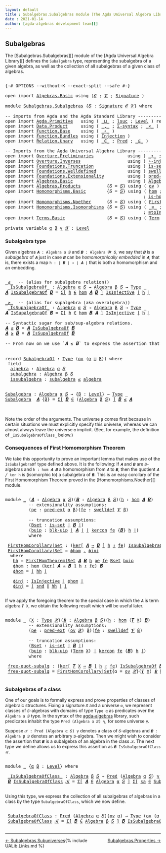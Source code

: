 ```yaml
---
layout: default
title : Subalgebras.Subalgebras module (The Agda Universal Algebra Library)
date : 2021-01-14
author: [agda-algebras development team][]
---
```


## <a id="subalgebras">Subalgebras</a>

The [Subalgebras.Subalgebras][] module of the [Agda Universal Algebra Library][] defines the `Subalgebra` type, representing the subalgebra of a given algebra, as well as the collection of all subalgebras of a given class of algebras.

<pre class="Agda">

<a id="453" class="Symbol">{-#</a> <a id="457" class="Keyword">OPTIONS</a> <a id="465" class="Pragma">--without-K</a> <a id="477" class="Pragma">--exact-split</a> <a id="491" class="Pragma">--safe</a> <a id="498" class="Symbol">#-}</a>

<a id="503" class="Keyword">open</a> <a id="508" class="Keyword">import</a> <a id="515" href="Algebras.Basic.html" class="Module">Algebras.Basic</a> <a id="530" class="Keyword">using</a> <a id="536" class="Symbol">(</a><a id="537" href="Algebras.Basic.html#1139" class="Generalizable">𝓞</a> <a id="539" class="Symbol">;</a> <a id="541" href="Algebras.Basic.html#1141" class="Generalizable">𝓥</a> <a id="543" class="Symbol">;</a> <a id="545" href="Algebras.Basic.html#3865" class="Function">Signature</a> <a id="555" class="Symbol">)</a>

<a id="558" class="Keyword">module</a> <a id="565" href="Subalgebras.Subalgebras.html" class="Module">Subalgebras.Subalgebras</a> <a id="589" class="Symbol">{</a><a id="590" href="Subalgebras.Subalgebras.html#590" class="Bound">𝑆</a> <a id="592" class="Symbol">:</a> <a id="594" href="Algebras.Basic.html#3865" class="Function">Signature</a> <a id="604" href="Algebras.Basic.html#1139" class="Generalizable">𝓞</a> <a id="606" href="Algebras.Basic.html#1141" class="Generalizable">𝓥</a><a id="607" class="Symbol">}</a> <a id="609" class="Keyword">where</a>

<a id="616" class="Comment">-- imports from Agda and the Agda Standard Library ------------------------------------------------</a>
<a id="716" class="Keyword">open</a> <a id="721" class="Keyword">import</a> <a id="728" href="Agda.Primitive.html" class="Module">Agda.Primitive</a>   <a id="745" class="Keyword">using</a> <a id="751" class="Symbol">(</a> <a id="753" href="Agda.Primitive.html#810" class="Primitive Operator">_⊔_</a> <a id="757" class="Symbol">;</a> <a id="759" href="Agda.Primitive.html#780" class="Primitive">lsuc</a> <a id="764" class="Symbol">;</a> <a id="766" href="Agda.Primitive.html#597" class="Postulate">Level</a> <a id="772" class="Symbol">)</a> <a id="774" class="Keyword">renaming</a> <a id="783" class="Symbol">(</a> <a id="785" href="Agda.Primitive.html#326" class="Primitive">Set</a> <a id="789" class="Symbol">to</a> <a id="792" class="Primitive">Type</a> <a id="797" class="Symbol">)</a>
<a id="799" class="Keyword">open</a> <a id="804" class="Keyword">import</a> <a id="811" href="Data.Product.html" class="Module">Data.Product</a>     <a id="828" class="Keyword">using</a> <a id="834" class="Symbol">(</a> <a id="836" href="Agda.Builtin.Sigma.html#236" class="InductiveConstructor Operator">_,_</a> <a id="840" class="Symbol">;</a> <a id="842" href="Data.Product.html#916" class="Function">Σ-syntax</a> <a id="851" class="Symbol">;</a> <a id="853" href="Data.Product.html#1167" class="Function Operator">_×_</a> <a id="857" class="Symbol">)</a> <a id="859" class="Keyword">renaming</a> <a id="868" class="Symbol">(</a> <a id="870" href="Agda.Builtin.Sigma.html#252" class="Field">proj₁</a> <a id="876" class="Symbol">to</a> <a id="879" class="Field">fst</a> <a id="883" class="Symbol">;</a> <a id="885" href="Agda.Builtin.Sigma.html#264" class="Field">proj₂</a> <a id="891" class="Symbol">to</a> <a id="894" class="Field">snd</a> <a id="898" class="Symbol">)</a>
<a id="900" class="Keyword">open</a> <a id="905" class="Keyword">import</a> <a id="912" href="Function.Base.html" class="Module">Function.Base</a>    <a id="929" class="Keyword">using</a> <a id="935" class="Symbol">(</a> <a id="937" href="Function.Base.html#1031" class="Function Operator">_∘_</a> <a id="941" class="Symbol">)</a>
<a id="943" class="Keyword">open</a> <a id="948" class="Keyword">import</a> <a id="955" href="Function.Bundles.html" class="Module">Function.Bundles</a> <a id="972" class="Keyword">using</a> <a id="978" class="Symbol">(</a> <a id="980" href="Function.Bundles.html#2240" class="Record">Injection</a> <a id="990" class="Symbol">)</a>
<a id="992" class="Keyword">open</a> <a id="997" class="Keyword">import</a> <a id="1004" href="Relation.Unary.html" class="Module">Relation.Unary</a>   <a id="1021" class="Keyword">using</a> <a id="1027" class="Symbol">(</a> <a id="1029" href="Relation.Unary.html#1523" class="Function Operator">_∈_</a> <a id="1033" class="Symbol">;</a> <a id="1035" href="Relation.Unary.html#1101" class="Function">Pred</a> <a id="1040" class="Symbol">;</a> <a id="1042" href="Relation.Unary.html#1742" class="Function Operator">_⊆_</a> <a id="1046" class="Symbol">)</a>

<a id="1049" class="Comment">-- Imports from the Agda Universal Algebra Library --------------------------------------------------</a>
<a id="1151" class="Keyword">open</a> <a id="1156" class="Keyword">import</a> <a id="1163" href="Overture.Preliminaries.html" class="Module">Overture.Preliminaries</a>             <a id="1198" class="Keyword">using</a> <a id="1204" class="Symbol">(</a> <a id="1206" href="Overture.Preliminaries.html#5554" class="Function Operator">_∙_</a> <a id="1210" class="Symbol">;</a> <a id="1212" href="Overture.Preliminaries.html#5228" class="Function Operator">_⁻¹</a> <a id="1216" class="Symbol">;</a> <a id="1218" href="Overture.Preliminaries.html#4524" class="Function Operator">∣_∣</a> <a id="1222" class="Symbol">;</a> <a id="1224" href="Overture.Preliminaries.html#4562" class="Function Operator">∥_∥</a> <a id="1228" class="Symbol">;</a> <a id="1230" href="Overture.Preliminaries.html#5627" class="Function">𝑖𝑑</a> <a id="1233" class="Symbol">)</a>
<a id="1235" class="Keyword">open</a> <a id="1240" class="Keyword">import</a> <a id="1247" href="Overture.Inverses.html" class="Module">Overture.Inverses</a>                  <a id="1282" class="Keyword">using</a> <a id="1288" class="Symbol">(</a> <a id="1290" href="Overture.Inverses.html#2786" class="Function">∘-injective</a> <a id="1302" class="Symbol">;</a> <a id="1304" href="Overture.Inverses.html#2440" class="Function">IsInjective</a> <a id="1316" class="Symbol">;</a> <a id="1318" href="Overture.Inverses.html#2713" class="Function">id-is-injective</a> <a id="1334" class="Symbol">)</a>
<a id="1336" class="Keyword">open</a> <a id="1341" class="Keyword">import</a> <a id="1348" href="Foundations.Truncation.html" class="Module">Foundations.Truncation</a>             <a id="1383" class="Keyword">using</a> <a id="1389" class="Symbol">(</a> <a id="1391" href="Foundations.Truncation.html#6614" class="Function">is-set</a> <a id="1398" class="Symbol">;</a> <a id="1400" href="Foundations.Truncation.html#10869" class="Function">blk-uip</a> <a id="1408" class="Symbol">)</a>
<a id="1410" class="Keyword">open</a> <a id="1415" class="Keyword">import</a> <a id="1422" href="Foundations.Welldefined.html" class="Module">Foundations.Welldefined</a>            <a id="1457" class="Keyword">using</a> <a id="1463" class="Symbol">(</a> <a id="1465" href="Foundations.Welldefined.html#2648" class="Function">swelldef</a> <a id="1474" class="Symbol">)</a>
<a id="1476" class="Keyword">open</a> <a id="1481" class="Keyword">import</a> <a id="1488" href="Foundations.Extensionality.html" class="Module">Foundations.Extensionality</a>         <a id="1523" class="Keyword">using</a> <a id="1529" class="Symbol">(</a> <a id="1531" href="Foundations.Extensionality.html#3279" class="Function">pred-ext</a> <a id="1540" class="Symbol">)</a>
<a id="1542" class="Keyword">open</a> <a id="1547" class="Keyword">import</a> <a id="1554" href="Algebras.Basic.html" class="Module">Algebras.Basic</a>                     <a id="1589" class="Keyword">using</a> <a id="1595" class="Symbol">(</a> <a id="1597" href="Algebras.Basic.html#6228" class="Function">Algebra</a> <a id="1605" class="Symbol">;</a> <a id="1607" href="Algebras.Basic.html#10869" class="Function">Lift-Alg</a> <a id="1616" class="Symbol">)</a>
<a id="1618" class="Keyword">open</a> <a id="1623" class="Keyword">import</a> <a id="1630" href="Algebras.Products.html" class="Module">Algebras.Products</a>          <a id="1657" class="Symbol">{</a><a id="1658" class="Argument">𝑆</a> <a id="1660" class="Symbol">=</a> <a id="1662" href="Subalgebras.Subalgebras.html#590" class="Bound">𝑆</a><a id="1663" class="Symbol">}</a> <a id="1665" class="Keyword">using</a> <a id="1671" class="Symbol">(</a> <a id="1673" href="Algebras.Products.html#3133" class="Function">ov</a> <a id="1676" class="Symbol">)</a>
<a id="1678" class="Keyword">open</a> <a id="1683" class="Keyword">import</a> <a id="1690" href="Homomorphisms.Basic.html" class="Module">Homomorphisms.Basic</a>        <a id="1717" class="Symbol">{</a><a id="1718" class="Argument">𝑆</a> <a id="1720" class="Symbol">=</a> <a id="1722" href="Subalgebras.Subalgebras.html#590" class="Bound">𝑆</a><a id="1723" class="Symbol">}</a> <a id="1725" class="Keyword">using</a> <a id="1731" class="Symbol">(</a> <a id="1733" href="Homomorphisms.Basic.html#3170" class="Function">hom</a> <a id="1737" class="Symbol">;</a> <a id="1739" href="Homomorphisms.Basic.html#7749" class="Function">kercon</a> <a id="1746" class="Symbol">;</a> <a id="1748" href="Homomorphisms.Basic.html#8157" class="Function Operator">ker[_⇒_]_↾_</a> <a id="1760" class="Symbol">;</a> <a id="1762" href="Homomorphisms.Basic.html#3531" class="Function">∘-hom</a>
                                                     <a id="1821" class="Symbol">;</a> <a id="1823" href="Homomorphisms.Basic.html#3061" class="Function">is-homomorphism</a> <a id="1839" class="Symbol">;</a> <a id="1841" href="Homomorphisms.Basic.html#3845" class="Function">∘-is-hom</a> <a id="1850" class="Symbol">;</a> <a id="1852" href="Homomorphisms.Basic.html#4504" class="Function">𝒾𝒹</a> <a id="1855" class="Symbol">)</a>
<a id="1857" class="Keyword">open</a> <a id="1862" class="Keyword">import</a> <a id="1869" href="Homomorphisms.Noether.html" class="Module">Homomorphisms.Noether</a>      <a id="1896" class="Symbol">{</a><a id="1897" class="Argument">𝑆</a> <a id="1899" class="Symbol">=</a> <a id="1901" href="Subalgebras.Subalgebras.html#590" class="Bound">𝑆</a><a id="1902" class="Symbol">}</a> <a id="1904" class="Keyword">using</a> <a id="1910" class="Symbol">(</a> <a id="1912" href="Homomorphisms.Noether.html#3941" class="Function">FirstHomTheorem|Set</a> <a id="1932" class="Symbol">)</a>
<a id="1934" class="Keyword">open</a> <a id="1939" class="Keyword">import</a> <a id="1946" href="Homomorphisms.Isomorphisms.html" class="Module">Homomorphisms.Isomorphisms</a> <a id="1973" class="Symbol">{</a><a id="1974" class="Argument">𝑆</a> <a id="1976" class="Symbol">=</a> <a id="1978" href="Subalgebras.Subalgebras.html#590" class="Bound">𝑆</a><a id="1979" class="Symbol">}</a> <a id="1981" class="Keyword">using</a> <a id="1987" class="Symbol">(</a> <a id="1989" href="Homomorphisms.Isomorphisms.html#2276" class="Record Operator">_≅_</a> <a id="1993" class="Symbol">;</a> <a id="1995" href="Homomorphisms.Isomorphisms.html#2906" class="Function">≅-sym</a> <a id="2001" class="Symbol">;</a> <a id="2003" href="Homomorphisms.Isomorphisms.html#2995" class="Function">≅-trans</a> <a id="2011" class="Symbol">;</a> <a id="2013" href="Homomorphisms.Isomorphisms.html#4349" class="Function">Lift-≅</a> <a id="2020" class="Symbol">;</a> <a id="2022" href="Homomorphisms.Isomorphisms.html#2370" class="InductiveConstructor">mkiso</a>
                                                     <a id="2081" class="Symbol">;</a> <a id="2083" href="Homomorphisms.Isomorphisms.html#3442" class="Function">≅toInjective</a> <a id="2096" class="Symbol">;</a> <a id="2098" href="Homomorphisms.Isomorphisms.html#3770" class="Function">≅fromInjective</a> <a id="2113" class="Symbol">)</a>
<a id="2115" class="Keyword">open</a> <a id="2120" class="Keyword">import</a> <a id="2127" href="Terms.Basic.html" class="Module">Terms.Basic</a>                <a id="2154" class="Symbol">{</a><a id="2155" class="Argument">𝑆</a> <a id="2157" class="Symbol">=</a> <a id="2159" href="Subalgebras.Subalgebras.html#590" class="Bound">𝑆</a><a id="2160" class="Symbol">}</a> <a id="2162" class="Keyword">using</a> <a id="2168" class="Symbol">(</a> <a id="2170" href="Terms.Basic.html#1987" class="Datatype">Term</a> <a id="2175" class="Symbol">;</a> <a id="2177" href="Terms.Basic.html#2028" class="InductiveConstructor">ℊ</a> <a id="2179" class="Symbol">;</a> <a id="2181" href="Terms.Basic.html#2070" class="InductiveConstructor">node</a> <a id="2186" class="Symbol">;</a> <a id="2188" href="Terms.Basic.html#3258" class="Function">𝑻</a> <a id="2190" class="Symbol">)</a>

<a id="2193" class="Keyword">private</a> <a id="2201" class="Keyword">variable</a> <a id="2210" href="Subalgebras.Subalgebras.html#2210" class="Generalizable">α</a> <a id="2212" href="Subalgebras.Subalgebras.html#2212" class="Generalizable">β</a> <a id="2214" href="Subalgebras.Subalgebras.html#2214" class="Generalizable">γ</a> <a id="2216" href="Subalgebras.Subalgebras.html#2216" class="Generalizable">𝓧</a> <a id="2218" class="Symbol">:</a> <a id="2220" href="Agda.Primitive.html#597" class="Postulate">Level</a>
</pre>


### <a id="subalgebra-type">Subalgebra type</a>

Given algebras `𝑨 : Algebra α 𝑆` and `𝑩 : Algebra 𝓦 𝑆`, we say that `𝑩` is a *subalgebra* of `𝑨` just in case `𝑩` can be *homomorphically embedded* in `𝑨`; that is, there exists a map `h : ∣ 𝑩 ∣ → ∣ 𝑨 ∣` that is both a homomorphism and an embedding.

<pre class="Agda">

<a id="_≤_"></a><a id="2553" href="Subalgebras.Subalgebras.html#2553" class="Function Operator">_≤_</a>  <a id="2558" class="Comment">-- (alias for subalgebra relation))</a>
 <a id="_IsSubalgebraOf_"></a><a id="2595" href="Subalgebras.Subalgebras.html#2595" class="Function Operator">_IsSubalgebraOf_</a> <a id="2612" class="Symbol">:</a> <a id="2614" href="Algebras.Basic.html#6228" class="Function">Algebra</a> <a id="2622" href="Subalgebras.Subalgebras.html#2210" class="Generalizable">α</a> <a id="2624" href="Subalgebras.Subalgebras.html#590" class="Bound">𝑆</a> <a id="2626" class="Symbol">→</a> <a id="2628" href="Algebras.Basic.html#6228" class="Function">Algebra</a> <a id="2636" href="Subalgebras.Subalgebras.html#2212" class="Generalizable">β</a> <a id="2638" href="Subalgebras.Subalgebras.html#590" class="Bound">𝑆</a> <a id="2640" class="Symbol">→</a> <a id="2642" href="Subalgebras.Subalgebras.html#792" class="Primitive">Type</a> <a id="2647" class="Symbol">_</a>
<a id="2649" href="Subalgebras.Subalgebras.html#2649" class="Bound">𝑨</a> <a id="2651" href="Subalgebras.Subalgebras.html#2595" class="Function Operator">IsSubalgebraOf</a> <a id="2666" href="Subalgebras.Subalgebras.html#2666" class="Bound">𝑩</a> <a id="2668" class="Symbol">=</a> <a id="2670" href="Data.Product.html#916" class="Function">Σ[</a> <a id="2673" href="Subalgebras.Subalgebras.html#2673" class="Bound">h</a> <a id="2675" href="Data.Product.html#916" class="Function">∈</a> <a id="2677" href="Homomorphisms.Basic.html#3170" class="Function">hom</a> <a id="2681" href="Subalgebras.Subalgebras.html#2649" class="Bound">𝑨</a> <a id="2683" href="Subalgebras.Subalgebras.html#2666" class="Bound">𝑩</a> <a id="2685" href="Data.Product.html#916" class="Function">]</a> <a id="2687" href="Overture.Inverses.html#2440" class="Function">IsInjective</a> <a id="2699" href="Overture.Preliminaries.html#4524" class="Function Operator">∣</a> <a id="2701" href="Subalgebras.Subalgebras.html#2673" class="Bound">h</a> <a id="2703" href="Overture.Preliminaries.html#4524" class="Function Operator">∣</a>

<a id="_≥_"></a><a id="2706" href="Subalgebras.Subalgebras.html#2706" class="Function Operator">_≥_</a>  <a id="2711" class="Comment">-- (alias for supalgebra (aka overalgebra))</a>
 <a id="_IsSupalgebraOf_"></a><a id="2756" href="Subalgebras.Subalgebras.html#2756" class="Function Operator">_IsSupalgebraOf_</a> <a id="2773" class="Symbol">:</a> <a id="2775" href="Algebras.Basic.html#6228" class="Function">Algebra</a> <a id="2783" href="Subalgebras.Subalgebras.html#2210" class="Generalizable">α</a> <a id="2785" href="Subalgebras.Subalgebras.html#590" class="Bound">𝑆</a> <a id="2787" class="Symbol">→</a> <a id="2789" href="Algebras.Basic.html#6228" class="Function">Algebra</a> <a id="2797" href="Subalgebras.Subalgebras.html#2212" class="Generalizable">β</a> <a id="2799" href="Subalgebras.Subalgebras.html#590" class="Bound">𝑆</a> <a id="2801" class="Symbol">→</a> <a id="2803" href="Subalgebras.Subalgebras.html#792" class="Primitive">Type</a> <a id="2808" class="Symbol">_</a>
<a id="2810" href="Subalgebras.Subalgebras.html#2810" class="Bound">𝑨</a> <a id="2812" href="Subalgebras.Subalgebras.html#2756" class="Function Operator">IsSupalgebraOf</a> <a id="2827" href="Subalgebras.Subalgebras.html#2827" class="Bound">𝑩</a> <a id="2829" class="Symbol">=</a> <a id="2831" href="Data.Product.html#916" class="Function">Σ[</a> <a id="2834" href="Subalgebras.Subalgebras.html#2834" class="Bound">h</a> <a id="2836" href="Data.Product.html#916" class="Function">∈</a> <a id="2838" href="Homomorphisms.Basic.html#3170" class="Function">hom</a> <a id="2842" href="Subalgebras.Subalgebras.html#2827" class="Bound">𝑩</a> <a id="2844" href="Subalgebras.Subalgebras.html#2810" class="Bound">𝑨</a> <a id="2846" href="Data.Product.html#916" class="Function">]</a> <a id="2848" href="Overture.Inverses.html#2440" class="Function">IsInjective</a> <a id="2860" href="Overture.Preliminaries.html#4524" class="Function Operator">∣</a> <a id="2862" href="Subalgebras.Subalgebras.html#2834" class="Bound">h</a> <a id="2864" href="Overture.Preliminaries.html#4524" class="Function Operator">∣</a>

<a id="2867" class="Comment">-- Syntactic sugar for sub/sup-algebra relations.</a>
<a id="2917" href="Subalgebras.Subalgebras.html#2917" class="Bound">𝑨</a> <a id="2919" href="Subalgebras.Subalgebras.html#2553" class="Function Operator">≤</a> <a id="2921" href="Subalgebras.Subalgebras.html#2921" class="Bound">𝑩</a> <a id="2923" class="Symbol">=</a> <a id="2925" href="Subalgebras.Subalgebras.html#2917" class="Bound">𝑨</a> <a id="2927" href="Subalgebras.Subalgebras.html#2595" class="Function Operator">IsSubalgebraOf</a> <a id="2942" href="Subalgebras.Subalgebras.html#2921" class="Bound">𝑩</a>
<a id="2944" href="Subalgebras.Subalgebras.html#2944" class="Bound">𝑨</a> <a id="2946" href="Subalgebras.Subalgebras.html#2706" class="Function Operator">≥</a> <a id="2948" href="Subalgebras.Subalgebras.html#2948" class="Bound">𝑩</a> <a id="2950" class="Symbol">=</a> <a id="2952" href="Subalgebras.Subalgebras.html#2944" class="Bound">𝑨</a> <a id="2954" href="Subalgebras.Subalgebras.html#2756" class="Function Operator">IsSupalgebraOf</a> <a id="2969" href="Subalgebras.Subalgebras.html#2948" class="Bound">𝑩</a>

<a id="2972" class="Comment">-- From now on we use `𝑨 ≤ 𝑩` to express the assertion that `𝑨` is a subalgebra of `𝑩`.</a>


<a id="3062" class="Keyword">record</a> <a id="SubalgebraOf"></a><a id="3069" href="Subalgebras.Subalgebras.html#3069" class="Record">SubalgebraOf</a> <a id="3082" class="Symbol">:</a> <a id="3084" href="Subalgebras.Subalgebras.html#792" class="Primitive">Type</a> <a id="3089" class="Symbol">(</a><a id="3090" href="Algebras.Products.html#3133" class="Function">ov</a> <a id="3093" class="Symbol">(</a><a id="3094" href="Subalgebras.Subalgebras.html#3094" class="Bound">α</a> <a id="3096" href="Agda.Primitive.html#810" class="Primitive Operator">⊔</a> <a id="3098" href="Subalgebras.Subalgebras.html#3098" class="Bound">β</a><a id="3099" class="Symbol">))</a> <a id="3102" class="Keyword">where</a>
 <a id="3109" class="Keyword">field</a>
  <a id="SubalgebraOf.algebra"></a><a id="3117" href="Subalgebras.Subalgebras.html#3117" class="Field">algebra</a> <a id="3125" class="Symbol">:</a> <a id="3127" href="Algebras.Basic.html#6228" class="Function">Algebra</a> <a id="3135" href="Subalgebras.Subalgebras.html#3094" class="Bound">α</a> <a id="3137" href="Subalgebras.Subalgebras.html#590" class="Bound">𝑆</a>
  <a id="SubalgebraOf.subalgebra"></a><a id="3141" href="Subalgebras.Subalgebras.html#3141" class="Field">subalgebra</a> <a id="3152" class="Symbol">:</a> <a id="3154" href="Algebras.Basic.html#6228" class="Function">Algebra</a> <a id="3162" href="Subalgebras.Subalgebras.html#3098" class="Bound">β</a> <a id="3164" href="Subalgebras.Subalgebras.html#590" class="Bound">𝑆</a>
  <a id="SubalgebraOf.issubalgebra"></a><a id="3168" href="Subalgebras.Subalgebras.html#3168" class="Field">issubalgebra</a> <a id="3181" class="Symbol">:</a> <a id="3183" href="Subalgebras.Subalgebras.html#3141" class="Field">subalgebra</a> <a id="3194" href="Subalgebras.Subalgebras.html#2553" class="Function Operator">≤</a> <a id="3196" href="Subalgebras.Subalgebras.html#3117" class="Field">algebra</a>


<a id="Subalgebra"></a><a id="3206" href="Subalgebras.Subalgebras.html#3206" class="Function">Subalgebra</a> <a id="3217" class="Symbol">:</a> <a id="3219" href="Algebras.Basic.html#6228" class="Function">Algebra</a> <a id="3227" href="Subalgebras.Subalgebras.html#2210" class="Generalizable">α</a> <a id="3229" href="Subalgebras.Subalgebras.html#590" class="Bound">𝑆</a> <a id="3231" class="Symbol">→</a> <a id="3233" class="Symbol">{</a><a id="3234" href="Subalgebras.Subalgebras.html#3234" class="Bound">β</a> <a id="3236" class="Symbol">:</a> <a id="3238" href="Agda.Primitive.html#597" class="Postulate">Level</a><a id="3243" class="Symbol">}</a> <a id="3245" class="Symbol">→</a> <a id="3247" href="Subalgebras.Subalgebras.html#792" class="Primitive">Type</a> <a id="3252" class="Symbol">_</a>
<a id="3254" href="Subalgebras.Subalgebras.html#3206" class="Function">Subalgebra</a>  <a id="3266" href="Subalgebras.Subalgebras.html#3266" class="Bound">𝑨</a> <a id="3268" class="Symbol">{</a><a id="3269" href="Subalgebras.Subalgebras.html#3269" class="Bound">β</a><a id="3270" class="Symbol">}</a> <a id="3272" class="Symbol">=</a> <a id="3274" href="Data.Product.html#916" class="Function">Σ[</a> <a id="3277" href="Subalgebras.Subalgebras.html#3277" class="Bound">𝑩</a> <a id="3279" href="Data.Product.html#916" class="Function">∈</a> <a id="3281" class="Symbol">(</a><a id="3282" href="Algebras.Basic.html#6228" class="Function">Algebra</a> <a id="3290" href="Subalgebras.Subalgebras.html#3269" class="Bound">β</a> <a id="3292" href="Subalgebras.Subalgebras.html#590" class="Bound">𝑆</a><a id="3293" class="Symbol">)</a> <a id="3295" href="Data.Product.html#916" class="Function">]</a> <a id="3297" href="Subalgebras.Subalgebras.html#3277" class="Bound">𝑩</a> <a id="3299" href="Subalgebras.Subalgebras.html#2553" class="Function Operator">≤</a> <a id="3301" href="Subalgebras.Subalgebras.html#3266" class="Bound">𝑨</a>


</pre>



Note the order of the arguments.  The universe `β` comes first because in certain situations we must explicitly specify this universe, whereas we can almost always leave the universe `α` implicit. (See, for example, the definition of `_IsSubalgebraOfClass_` below.)




### <a id="consequences-of-first-homomorphism-theorem">Consequences of First Homomorphism Theorem</a>

We take this opportunity to prove an important lemma that makes use of the `IsSubalgebraOf` type defined above.  It is the following: If `𝑨` and `𝑩` are `𝑆`-algebras and `h : hom 𝑨 𝑩` a homomorphism from `𝑨` to `𝑩`, then the quotient `𝑨 ╱ ker h` is (isomorphic to) a subalgebra of `𝑩`.  This is an easy corollary of the First Homomorphism Theorem proved in the [Homomorphisms.Noether][] module.

<pre class="Agda">

<a id="4102" class="Keyword">module</a> <a id="4109" href="Subalgebras.Subalgebras.html#4109" class="Module">_</a> <a id="4111" class="Symbol">(</a><a id="4112" href="Subalgebras.Subalgebras.html#4112" class="Bound">𝑨</a> <a id="4114" class="Symbol">:</a> <a id="4116" href="Algebras.Basic.html#6228" class="Function">Algebra</a> <a id="4124" href="Subalgebras.Subalgebras.html#2210" class="Generalizable">α</a> <a id="4126" href="Subalgebras.Subalgebras.html#590" class="Bound">𝑆</a><a id="4127" class="Symbol">)(</a><a id="4129" href="Subalgebras.Subalgebras.html#4129" class="Bound">𝑩</a> <a id="4131" class="Symbol">:</a> <a id="4133" href="Algebras.Basic.html#6228" class="Function">Algebra</a> <a id="4141" href="Subalgebras.Subalgebras.html#2212" class="Generalizable">β</a> <a id="4143" href="Subalgebras.Subalgebras.html#590" class="Bound">𝑆</a><a id="4144" class="Symbol">)(</a><a id="4146" href="Subalgebras.Subalgebras.html#4146" class="Bound">h</a> <a id="4148" class="Symbol">:</a> <a id="4150" href="Homomorphisms.Basic.html#3170" class="Function">hom</a> <a id="4154" href="Subalgebras.Subalgebras.html#4112" class="Bound">𝑨</a> <a id="4156" href="Subalgebras.Subalgebras.html#4129" class="Bound">𝑩</a><a id="4157" class="Symbol">)</a>
         <a id="4168" class="Comment">-- extensionality assumptions:</a>
         <a id="4208" class="Symbol">(</a><a id="4209" href="Subalgebras.Subalgebras.html#4209" class="Bound">pe</a> <a id="4212" class="Symbol">:</a> <a id="4214" href="Foundations.Extensionality.html#3279" class="Function">pred-ext</a> <a id="4223" href="Subalgebras.Subalgebras.html#2210" class="Generalizable">α</a> <a id="4225" href="Subalgebras.Subalgebras.html#2212" class="Generalizable">β</a><a id="4226" class="Symbol">)(</a><a id="4228" href="Subalgebras.Subalgebras.html#4228" class="Bound">fe</a> <a id="4231" class="Symbol">:</a> <a id="4233" href="Foundations.Welldefined.html#2648" class="Function">swelldef</a> <a id="4242" href="Subalgebras.Subalgebras.html#606" class="Bound">𝓥</a> <a id="4244" href="Subalgebras.Subalgebras.html#2212" class="Generalizable">β</a><a id="4245" class="Symbol">)</a>

         <a id="4257" class="Comment">-- truncation assumptions:</a>
         <a id="4293" class="Symbol">(</a><a id="4294" href="Subalgebras.Subalgebras.html#4294" class="Bound">Bset</a> <a id="4299" class="Symbol">:</a> <a id="4301" href="Foundations.Truncation.html#6614" class="Function">is-set</a> <a id="4308" href="Overture.Preliminaries.html#4524" class="Function Operator">∣</a> <a id="4310" href="Subalgebras.Subalgebras.html#4129" class="Bound">𝑩</a> <a id="4312" href="Overture.Preliminaries.html#4524" class="Function Operator">∣</a><a id="4313" class="Symbol">)</a>
         <a id="4324" class="Symbol">(</a><a id="4325" href="Subalgebras.Subalgebras.html#4325" class="Bound">buip</a> <a id="4330" class="Symbol">:</a> <a id="4332" href="Foundations.Truncation.html#10869" class="Function">blk-uip</a> <a id="4340" href="Overture.Preliminaries.html#4524" class="Function Operator">∣</a> <a id="4342" href="Subalgebras.Subalgebras.html#4112" class="Bound">𝑨</a> <a id="4344" href="Overture.Preliminaries.html#4524" class="Function Operator">∣</a> <a id="4346" href="Overture.Preliminaries.html#4524" class="Function Operator">∣</a> <a id="4348" href="Homomorphisms.Basic.html#7749" class="Function">kercon</a> <a id="4355" href="Subalgebras.Subalgebras.html#4228" class="Bound">fe</a> <a id="4358" class="Symbol">{</a><a id="4359" href="Subalgebras.Subalgebras.html#4129" class="Bound">𝑩</a><a id="4360" class="Symbol">}</a> <a id="4362" href="Subalgebras.Subalgebras.html#4146" class="Bound">h</a> <a id="4364" href="Overture.Preliminaries.html#4524" class="Function Operator">∣</a><a id="4365" class="Symbol">)</a>
         <a id="4376" class="Keyword">where</a>

 <a id="4384" href="Subalgebras.Subalgebras.html#4384" class="Function">FirstHomCorollary|Set</a> <a id="4406" class="Symbol">:</a> <a id="4408" class="Symbol">(</a><a id="4409" href="Homomorphisms.Basic.html#8157" class="Function Operator">ker[</a> <a id="4414" href="Subalgebras.Subalgebras.html#4112" class="Bound">𝑨</a> <a id="4416" href="Homomorphisms.Basic.html#8157" class="Function Operator">⇒</a> <a id="4418" href="Subalgebras.Subalgebras.html#4129" class="Bound">𝑩</a> <a id="4420" href="Homomorphisms.Basic.html#8157" class="Function Operator">]</a> <a id="4422" href="Subalgebras.Subalgebras.html#4146" class="Bound">h</a> <a id="4424" href="Homomorphisms.Basic.html#8157" class="Function Operator">↾</a> <a id="4426" href="Subalgebras.Subalgebras.html#4228" class="Bound">fe</a><a id="4428" class="Symbol">)</a> <a id="4430" href="Subalgebras.Subalgebras.html#2595" class="Function Operator">IsSubalgebraOf</a> <a id="4445" href="Subalgebras.Subalgebras.html#4129" class="Bound">𝑩</a>
 <a id="4448" href="Subalgebras.Subalgebras.html#4384" class="Function">FirstHomCorollary|Set</a> <a id="4470" class="Symbol">=</a> <a id="4472" href="Subalgebras.Subalgebras.html#4545" class="Function">ϕhom</a> <a id="4477" href="Agda.Builtin.Sigma.html#236" class="InductiveConstructor Operator">,</a> <a id="4479" href="Subalgebras.Subalgebras.html#4601" class="Function">ϕinj</a>
  <a id="4486" class="Keyword">where</a>
   <a id="4495" href="Subalgebras.Subalgebras.html#4495" class="Function">hh</a> <a id="4498" class="Symbol">=</a> <a id="4500" href="Homomorphisms.Noether.html#3941" class="Function">FirstHomTheorem|Set</a> <a id="4520" href="Subalgebras.Subalgebras.html#4112" class="Bound">𝑨</a> <a id="4522" href="Subalgebras.Subalgebras.html#4129" class="Bound">𝑩</a> <a id="4524" href="Subalgebras.Subalgebras.html#4146" class="Bound">h</a> <a id="4526" href="Subalgebras.Subalgebras.html#4209" class="Bound">pe</a> <a id="4529" href="Subalgebras.Subalgebras.html#4228" class="Bound">fe</a> <a id="4532" href="Subalgebras.Subalgebras.html#4294" class="Bound">Bset</a> <a id="4537" href="Subalgebras.Subalgebras.html#4325" class="Bound">buip</a>
   <a id="4545" href="Subalgebras.Subalgebras.html#4545" class="Function">ϕhom</a> <a id="4550" class="Symbol">:</a> <a id="4552" href="Homomorphisms.Basic.html#3170" class="Function">hom</a> <a id="4556" class="Symbol">(</a><a id="4557" href="Homomorphisms.Basic.html#8157" class="Function Operator">ker[</a> <a id="4562" href="Subalgebras.Subalgebras.html#4112" class="Bound">𝑨</a> <a id="4564" href="Homomorphisms.Basic.html#8157" class="Function Operator">⇒</a> <a id="4566" href="Subalgebras.Subalgebras.html#4129" class="Bound">𝑩</a> <a id="4568" href="Homomorphisms.Basic.html#8157" class="Function Operator">]</a> <a id="4570" href="Subalgebras.Subalgebras.html#4146" class="Bound">h</a> <a id="4572" href="Homomorphisms.Basic.html#8157" class="Function Operator">↾</a> <a id="4574" href="Subalgebras.Subalgebras.html#4228" class="Bound">fe</a><a id="4576" class="Symbol">)</a> <a id="4578" href="Subalgebras.Subalgebras.html#4129" class="Bound">𝑩</a>
   <a id="4583" href="Subalgebras.Subalgebras.html#4545" class="Function">ϕhom</a> <a id="4588" class="Symbol">=</a> <a id="4590" href="Overture.Preliminaries.html#4524" class="Function Operator">∣</a> <a id="4592" href="Subalgebras.Subalgebras.html#4495" class="Function">hh</a> <a id="4595" href="Overture.Preliminaries.html#4524" class="Function Operator">∣</a>

   <a id="4601" href="Subalgebras.Subalgebras.html#4601" class="Function">ϕinj</a> <a id="4606" class="Symbol">:</a> <a id="4608" href="Overture.Inverses.html#2440" class="Function">IsInjective</a> <a id="4620" href="Overture.Preliminaries.html#4524" class="Function Operator">∣</a> <a id="4622" href="Subalgebras.Subalgebras.html#4545" class="Function">ϕhom</a> <a id="4627" href="Overture.Preliminaries.html#4524" class="Function Operator">∣</a>
   <a id="4632" href="Subalgebras.Subalgebras.html#4601" class="Function">ϕinj</a> <a id="4637" class="Symbol">=</a> <a id="4639" href="Overture.Preliminaries.html#4524" class="Function Operator">∣</a> <a id="4641" href="Subalgebras.Subalgebras.html#894" class="Field">snd</a> <a id="4645" href="Overture.Preliminaries.html#4562" class="Function Operator">∥</a> <a id="4647" href="Subalgebras.Subalgebras.html#4495" class="Function">hh</a> <a id="4650" href="Overture.Preliminaries.html#4562" class="Function Operator">∥</a> <a id="4652" href="Overture.Preliminaries.html#4524" class="Function Operator">∣</a>

</pre>

If we apply the foregoing theorem to the special case in which the `𝑨` is term algebra `𝑻 X`, we obtain the following result which will be useful later.

<pre class="Agda">

<a id="4835" class="Keyword">module</a> <a id="4842" href="Subalgebras.Subalgebras.html#4842" class="Module">_</a> <a id="4844" class="Symbol">(</a><a id="4845" href="Subalgebras.Subalgebras.html#4845" class="Bound">X</a> <a id="4847" class="Symbol">:</a> <a id="4849" href="Subalgebras.Subalgebras.html#792" class="Primitive">Type</a> <a id="4854" href="Subalgebras.Subalgebras.html#2216" class="Generalizable">𝓧</a><a id="4855" class="Symbol">)(</a><a id="4857" href="Subalgebras.Subalgebras.html#4857" class="Bound">𝑩</a> <a id="4859" class="Symbol">:</a> <a id="4861" href="Algebras.Basic.html#6228" class="Function">Algebra</a> <a id="4869" href="Subalgebras.Subalgebras.html#2212" class="Generalizable">β</a> <a id="4871" href="Subalgebras.Subalgebras.html#590" class="Bound">𝑆</a><a id="4872" class="Symbol">)(</a><a id="4874" href="Subalgebras.Subalgebras.html#4874" class="Bound">h</a> <a id="4876" class="Symbol">:</a> <a id="4878" href="Homomorphisms.Basic.html#3170" class="Function">hom</a> <a id="4882" class="Symbol">(</a><a id="4883" href="Terms.Basic.html#3258" class="Function">𝑻</a> <a id="4885" href="Subalgebras.Subalgebras.html#4845" class="Bound">X</a><a id="4886" class="Symbol">)</a> <a id="4888" href="Subalgebras.Subalgebras.html#4857" class="Bound">𝑩</a><a id="4889" class="Symbol">)</a>
         <a id="4900" class="Comment">-- extensionality assumptions:</a>
         <a id="4940" class="Symbol">(</a><a id="4941" href="Subalgebras.Subalgebras.html#4941" class="Bound">pe</a> <a id="4944" class="Symbol">:</a> <a id="4946" href="Foundations.Extensionality.html#3279" class="Function">pred-ext</a> <a id="4955" class="Symbol">(</a><a id="4956" href="Algebras.Products.html#3133" class="Function">ov</a> <a id="4959" href="Subalgebras.Subalgebras.html#2216" class="Generalizable">𝓧</a><a id="4960" class="Symbol">)</a> <a id="4962" href="Subalgebras.Subalgebras.html#2212" class="Generalizable">β</a><a id="4963" class="Symbol">)(</a><a id="4965" href="Subalgebras.Subalgebras.html#4965" class="Bound">fe</a> <a id="4968" class="Symbol">:</a> <a id="4970" href="Foundations.Welldefined.html#2648" class="Function">swelldef</a> <a id="4979" href="Subalgebras.Subalgebras.html#606" class="Bound">𝓥</a> <a id="4981" href="Subalgebras.Subalgebras.html#2212" class="Generalizable">β</a><a id="4982" class="Symbol">)</a>

         <a id="4994" class="Comment">-- truncation assumptions:</a>
         <a id="5030" class="Symbol">(</a><a id="5031" href="Subalgebras.Subalgebras.html#5031" class="Bound">Bset</a> <a id="5036" class="Symbol">:</a> <a id="5038" href="Foundations.Truncation.html#6614" class="Function">is-set</a> <a id="5045" href="Overture.Preliminaries.html#4524" class="Function Operator">∣</a> <a id="5047" href="Subalgebras.Subalgebras.html#4857" class="Bound">𝑩</a> <a id="5049" href="Overture.Preliminaries.html#4524" class="Function Operator">∣</a><a id="5050" class="Symbol">)</a>
         <a id="5061" class="Symbol">(</a><a id="5062" href="Subalgebras.Subalgebras.html#5062" class="Bound">buip</a> <a id="5067" class="Symbol">:</a> <a id="5069" href="Foundations.Truncation.html#10869" class="Function">blk-uip</a> <a id="5077" class="Symbol">(</a><a id="5078" href="Terms.Basic.html#1987" class="Datatype">Term</a> <a id="5083" href="Subalgebras.Subalgebras.html#4845" class="Bound">X</a><a id="5084" class="Symbol">)</a> <a id="5086" href="Overture.Preliminaries.html#4524" class="Function Operator">∣</a> <a id="5088" href="Homomorphisms.Basic.html#7749" class="Function">kercon</a> <a id="5095" href="Subalgebras.Subalgebras.html#4965" class="Bound">fe</a> <a id="5098" class="Symbol">{</a><a id="5099" href="Subalgebras.Subalgebras.html#4857" class="Bound">𝑩</a><a id="5100" class="Symbol">}</a> <a id="5102" href="Subalgebras.Subalgebras.html#4874" class="Bound">h</a> <a id="5104" href="Overture.Preliminaries.html#4524" class="Function Operator">∣</a><a id="5105" class="Symbol">)</a>
         <a id="5116" class="Keyword">where</a>

 <a id="5124" href="Subalgebras.Subalgebras.html#5124" class="Function">free-quot-subalg</a> <a id="5141" class="Symbol">:</a> <a id="5143" class="Symbol">(</a><a id="5144" href="Homomorphisms.Basic.html#8157" class="Function Operator">ker[</a> <a id="5149" href="Terms.Basic.html#3258" class="Function">𝑻</a> <a id="5151" href="Subalgebras.Subalgebras.html#4845" class="Bound">X</a> <a id="5153" href="Homomorphisms.Basic.html#8157" class="Function Operator">⇒</a> <a id="5155" href="Subalgebras.Subalgebras.html#4857" class="Bound">𝑩</a> <a id="5157" href="Homomorphisms.Basic.html#8157" class="Function Operator">]</a> <a id="5159" href="Subalgebras.Subalgebras.html#4874" class="Bound">h</a> <a id="5161" href="Homomorphisms.Basic.html#8157" class="Function Operator">↾</a> <a id="5163" href="Subalgebras.Subalgebras.html#4965" class="Bound">fe</a><a id="5165" class="Symbol">)</a> <a id="5167" href="Subalgebras.Subalgebras.html#2595" class="Function Operator">IsSubalgebraOf</a> <a id="5182" href="Subalgebras.Subalgebras.html#4857" class="Bound">𝑩</a>
 <a id="5185" href="Subalgebras.Subalgebras.html#5124" class="Function">free-quot-subalg</a> <a id="5202" class="Symbol">=</a> <a id="5204" href="Subalgebras.Subalgebras.html#4384" class="Function">FirstHomCorollary|Set</a><a id="5225" class="Symbol">{</a><a id="5226" class="Argument">α</a> <a id="5228" class="Symbol">=</a> <a id="5230" href="Algebras.Products.html#3133" class="Function">ov</a> <a id="5233" href="Subalgebras.Subalgebras.html#4854" class="Bound">𝓧</a><a id="5234" class="Symbol">}(</a><a id="5236" href="Terms.Basic.html#3258" class="Function">𝑻</a> <a id="5238" href="Subalgebras.Subalgebras.html#4845" class="Bound">X</a><a id="5239" class="Symbol">)</a> <a id="5241" href="Subalgebras.Subalgebras.html#4857" class="Bound">𝑩</a> <a id="5243" href="Subalgebras.Subalgebras.html#4874" class="Bound">h</a> <a id="5245" href="Subalgebras.Subalgebras.html#4941" class="Bound">pe</a> <a id="5248" href="Subalgebras.Subalgebras.html#4965" class="Bound">fe</a> <a id="5251" href="Subalgebras.Subalgebras.html#5031" class="Bound">Bset</a> <a id="5256" href="Subalgebras.Subalgebras.html#5062" class="Bound">buip</a>

</pre>

### <a id="subalgebras-of-a-class">Subalgebras of a class</a>

One of our goals is to formally express and prove properties of classes of algebraic structures.  Fixing a signature `𝑆` and a universe `α`, we represent classes of `𝑆`-algebras with domains of type `Type α` as predicates over the `Algebra α 𝑆` type. In the syntax of the [agda-algebras](https://github.com/ualib/agda-algebras) library, such predicates inhabit the type `Pred (Algebra α 𝑆) γ`, for some universe γ.

Suppose `𝒦 : Pred (Algebra α 𝑆) γ` denotes a class of `𝑆`-algebras and `𝑩 : Algebra β 𝑆` denotes an arbitrary `𝑆`-algebra. Then we might wish to consider the assertion that `𝑩` is a subalgebra of an algebra in the class `𝒦`.  The next type we define allows us to express this assertion as `𝑩 IsSubalgebraOfClass 𝒦`.

<pre class="Agda">

<a id="6084" class="Keyword">module</a> <a id="6091" href="Subalgebras.Subalgebras.html#6091" class="Module">_</a> <a id="6093" class="Symbol">{</a><a id="6094" href="Subalgebras.Subalgebras.html#6094" class="Bound">α</a> <a id="6096" href="Subalgebras.Subalgebras.html#6096" class="Bound">β</a> <a id="6098" class="Symbol">:</a> <a id="6100" href="Agda.Primitive.html#597" class="Postulate">Level</a><a id="6105" class="Symbol">}</a> <a id="6107" class="Keyword">where</a>

 <a id="6115" href="Subalgebras.Subalgebras.html#6115" class="Function Operator">_IsSubalgebraOfClass_</a> <a id="6137" class="Symbol">:</a> <a id="6139" href="Algebras.Basic.html#6228" class="Function">Algebra</a> <a id="6147" href="Subalgebras.Subalgebras.html#6096" class="Bound">β</a> <a id="6149" href="Subalgebras.Subalgebras.html#590" class="Bound">𝑆</a> <a id="6151" class="Symbol">→</a> <a id="6153" href="Relation.Unary.html#1101" class="Function">Pred</a> <a id="6158" class="Symbol">(</a><a id="6159" href="Algebras.Basic.html#6228" class="Function">Algebra</a> <a id="6167" href="Subalgebras.Subalgebras.html#6094" class="Bound">α</a> <a id="6169" href="Subalgebras.Subalgebras.html#590" class="Bound">𝑆</a><a id="6170" class="Symbol">)</a> <a id="6172" href="Subalgebras.Subalgebras.html#2214" class="Generalizable">γ</a> <a id="6174" class="Symbol">→</a> <a id="6176" href="Subalgebras.Subalgebras.html#792" class="Primitive">Type</a> <a id="6181" class="Symbol">(</a><a id="6182" href="Subalgebras.Subalgebras.html#2214" class="Generalizable">γ</a> <a id="6184" href="Agda.Primitive.html#810" class="Primitive Operator">⊔</a> <a id="6186" href="Algebras.Products.html#3133" class="Function">ov</a> <a id="6189" class="Symbol">(</a><a id="6190" href="Subalgebras.Subalgebras.html#6094" class="Bound">α</a> <a id="6192" href="Agda.Primitive.html#810" class="Primitive Operator">⊔</a> <a id="6194" href="Subalgebras.Subalgebras.html#6096" class="Bound">β</a><a id="6195" class="Symbol">))</a>
 <a id="6199" href="Subalgebras.Subalgebras.html#6199" class="Bound">𝑩</a> <a id="6201" href="Subalgebras.Subalgebras.html#6115" class="Function Operator">IsSubalgebraOfClass</a> <a id="6221" href="Subalgebras.Subalgebras.html#6221" class="Bound">𝒦</a> <a id="6223" class="Symbol">=</a> <a id="6225" href="Data.Product.html#916" class="Function">Σ[</a> <a id="6228" href="Subalgebras.Subalgebras.html#6228" class="Bound">𝑨</a> <a id="6230" href="Data.Product.html#916" class="Function">∈</a> <a id="6232" href="Algebras.Basic.html#6228" class="Function">Algebra</a> <a id="6240" href="Subalgebras.Subalgebras.html#6094" class="Bound">α</a> <a id="6242" href="Subalgebras.Subalgebras.html#590" class="Bound">𝑆</a> <a id="6244" href="Data.Product.html#916" class="Function">]</a> <a id="6246" href="Data.Product.html#916" class="Function">Σ[</a> <a id="6249" href="Subalgebras.Subalgebras.html#6249" class="Bound">sa</a> <a id="6252" href="Data.Product.html#916" class="Function">∈</a> <a id="6254" href="Subalgebras.Subalgebras.html#3206" class="Function">Subalgebra</a> <a id="6265" href="Subalgebras.Subalgebras.html#6228" class="Bound">𝑨</a> <a id="6267" class="Symbol">{</a><a id="6268" href="Subalgebras.Subalgebras.html#6096" class="Bound">β</a><a id="6269" class="Symbol">}</a> <a id="6271" href="Data.Product.html#916" class="Function">]</a> <a id="6273" class="Symbol">((</a><a id="6275" href="Subalgebras.Subalgebras.html#6228" class="Bound">𝑨</a> <a id="6277" href="Relation.Unary.html#1523" class="Function Operator">∈</a> <a id="6279" href="Subalgebras.Subalgebras.html#6221" class="Bound">𝒦</a><a id="6280" class="Symbol">)</a> <a id="6282" href="Data.Product.html#1167" class="Function Operator">×</a> <a id="6284" class="Symbol">(</a><a id="6285" href="Subalgebras.Subalgebras.html#6199" class="Bound">𝑩</a> <a id="6287" href="Homomorphisms.Isomorphisms.html#2276" class="Record Operator">≅</a> <a id="6289" href="Overture.Preliminaries.html#4524" class="Function Operator">∣</a> <a id="6291" href="Subalgebras.Subalgebras.html#6249" class="Bound">sa</a> <a id="6294" href="Overture.Preliminaries.html#4524" class="Function Operator">∣</a><a id="6295" class="Symbol">))</a>

</pre>

Using this type, we express the collection of all subalgebras of algebras in a class by the type `SubalgebraOfClass`, which we now define.

<pre class="Agda">

 <a id="6466" href="Subalgebras.Subalgebras.html#6466" class="Function">SubalgebraOfClass</a> <a id="6484" class="Symbol">:</a> <a id="6486" href="Relation.Unary.html#1101" class="Function">Pred</a> <a id="6491" class="Symbol">(</a><a id="6492" href="Algebras.Basic.html#6228" class="Function">Algebra</a> <a id="6500" href="Subalgebras.Subalgebras.html#6094" class="Bound">α</a> <a id="6502" href="Subalgebras.Subalgebras.html#590" class="Bound">𝑆</a><a id="6503" class="Symbol">)(</a><a id="6505" href="Algebras.Products.html#3133" class="Function">ov</a> <a id="6508" href="Subalgebras.Subalgebras.html#6094" class="Bound">α</a><a id="6509" class="Symbol">)</a> <a id="6511" class="Symbol">→</a> <a id="6513" href="Subalgebras.Subalgebras.html#792" class="Primitive">Type</a> <a id="6518" class="Symbol">(</a><a id="6519" href="Algebras.Products.html#3133" class="Function">ov</a> <a id="6522" class="Symbol">(</a><a id="6523" href="Subalgebras.Subalgebras.html#6094" class="Bound">α</a> <a id="6525" href="Agda.Primitive.html#810" class="Primitive Operator">⊔</a> <a id="6527" href="Subalgebras.Subalgebras.html#6096" class="Bound">β</a><a id="6528" class="Symbol">))</a>
 <a id="6532" href="Subalgebras.Subalgebras.html#6466" class="Function">SubalgebraOfClass</a> <a id="6550" href="Subalgebras.Subalgebras.html#6550" class="Bound">𝒦</a> <a id="6552" class="Symbol">=</a> <a id="6554" href="Data.Product.html#916" class="Function">Σ[</a> <a id="6557" href="Subalgebras.Subalgebras.html#6557" class="Bound">𝑩</a> <a id="6559" href="Data.Product.html#916" class="Function">∈</a> <a id="6561" href="Algebras.Basic.html#6228" class="Function">Algebra</a> <a id="6569" href="Subalgebras.Subalgebras.html#6096" class="Bound">β</a> <a id="6571" href="Subalgebras.Subalgebras.html#590" class="Bound">𝑆</a> <a id="6573" href="Data.Product.html#916" class="Function">]</a> <a id="6575" href="Subalgebras.Subalgebras.html#6557" class="Bound">𝑩</a> <a id="6577" href="Subalgebras.Subalgebras.html#6115" class="Function Operator">IsSubalgebraOfClass</a> <a id="6597" href="Subalgebras.Subalgebras.html#6550" class="Bound">𝒦</a>

</pre>

---------------------------------

<span style="float:left;">[← Subalgebras.Subuniverses](Subalgebras.Subuniverses.html)</span>
<span style="float:right;">[Subalgebras.Properties →](Subalgebras.Properties.html)</span>

{% include UALib.Links.md %}

[agda-algebras development team]: https://github.com/ualib/agda-algebras#the-agda-algebras-development-team
